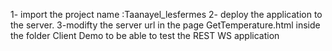 1- import the project name :Taanayel_lesfermes
2- deploy the application to the server.
3-modifty the server url in the page GetTemperature.html inside the folder Client Demo to be able to test the REST WS application